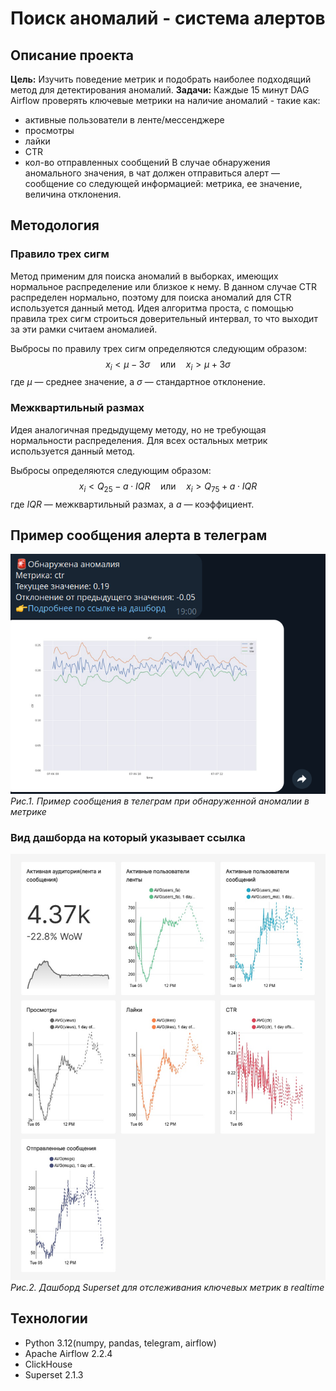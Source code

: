 # Поиск аномалий - система алертов

## Описание проекта 

**Цель:** Изучить поведение метрик и подобрать наиболее подходящий метод для детектирования аномалий. 
**Задачи:** Каждые 15 минут DAG Airflow проверять ключевые метрики на наличие аномалий - такие как:
- активные пользователи в ленте/мессенджере
- просмотры
- лайки
- CTR
- кол-во отправленных сообщений
В случае обнаружения аномального значения, в чат должен отправиться алерт — сообщение со следующей информацией: метрика, ее значение, величина отклонения.

## Методология

### Правило трех сигм

Метод применим для поиска аномалий в выборках, имеющих нормальное распределение или близкое к нему.
В данном случае CTR распределен нормально, поэтому для поиска аномалий для CTR используется данный метод.
Идея алгоритма проста, с помощью правила трех сигм строиться доверительный интервал, то что выходит за эти рамки
считаем аномалией. 

Выбросы по правилу трех сигм определяются следующим образом:
$$x_i < \mu - 3\sigma \quad \text{или} \quad x_i > \mu + 3\sigma$$
где $\mu$ — среднее значение, а $\sigma$ — стандартное отклонение.

### Межквартильный размах

Идея аналогичная предыдущему методу, но не требующая нормальности распределения. Для всех остальных метрик используется данный метод.

Выбросы определяются следующим образом:
$$x_i < Q_{25} - a \cdot IQR \quad \text{или} \quad x_i > Q_{75} + a \cdot IQR$$
где $IQR$ — межквартильный размах, а $a$ — коэффициент.

## Пример сообщения алерта в телеграм
![alert-telegram](https://github.com/v-makarov-code/anomaly-alert-DAG/blob/main/anomaly_report.png)
*Рис.1. Пример сообщения в телеграм при обнаруженной аномалии в метрике*

### Вид дашборда на который указывает ссылка
![dashboard](https://github.com/v-makarov-code/anomaly-alert-DAG/blob/main/%D0%BB%D0%B5%D0%BD%D1%82%D0%B0-%D0%B8-%D1%81%D0%BE%D0%BE%D0%B1%D1%89%D0%B5%D0%BD%D0%B8%D1%8F-2025-08-05T11-51-49.456Z.jpg)
*Рис.2. Дашборд Superset для отслеживания ключевых метрик в realtime*
## Технологии 

- Python 3.12(numpy, pandas, telegram, airflow)
- Apache Airflow 2.2.4
- ClickHouse
- Superset 2.1.3




